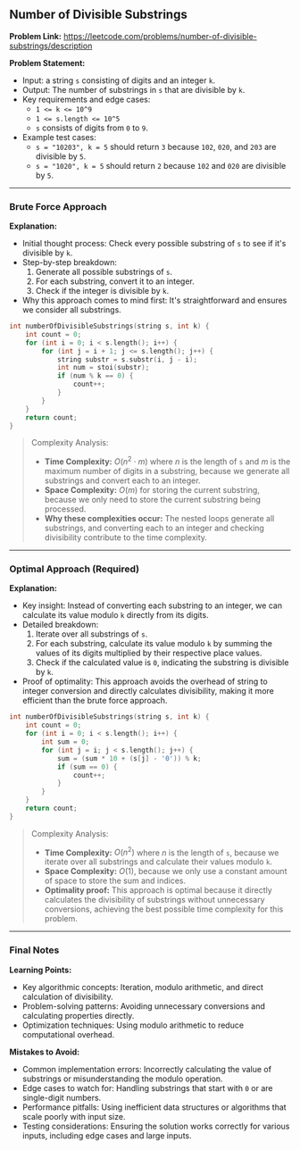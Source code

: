 ## Number of Divisible Substrings
**Problem Link:** https://leetcode.com/problems/number-of-divisible-substrings/description

**Problem Statement:**
- Input: a string `s` consisting of digits and an integer `k`.
- Output: The number of substrings in `s` that are divisible by `k`.
- Key requirements and edge cases:
  - `1 <= k <= 10^9`
  - `1 <= s.length <= 10^5`
  - `s` consists of digits from `0` to `9`.
- Example test cases:
  - `s = "10203", k = 5` should return `3` because `102`, `020`, and `203` are divisible by `5`.
  - `s = "1020", k = 5` should return `2` because `102` and `020` are divisible by `5`.

---

### Brute Force Approach
**Explanation:**
- Initial thought process: Check every possible substring of `s` to see if it's divisible by `k`.
- Step-by-step breakdown:
  1. Generate all possible substrings of `s`.
  2. For each substring, convert it to an integer.
  3. Check if the integer is divisible by `k`.
- Why this approach comes to mind first: It's straightforward and ensures we consider all substrings.

```cpp
int numberOfDivisibleSubstrings(string s, int k) {
    int count = 0;
    for (int i = 0; i < s.length(); i++) {
        for (int j = i + 1; j <= s.length(); j++) {
            string substr = s.substr(i, j - i);
            int num = stoi(substr);
            if (num % k == 0) {
                count++;
            }
        }
    }
    return count;
}
```

> Complexity Analysis:
> - **Time Complexity:** $O(n^2 \cdot m)$ where $n$ is the length of `s` and $m$ is the maximum number of digits in a substring, because we generate all substrings and convert each to an integer.
> - **Space Complexity:** $O(m)$ for storing the current substring, because we only need to store the current substring being processed.
> - **Why these complexities occur:** The nested loops generate all substrings, and converting each to an integer and checking divisibility contribute to the time complexity.

---

### Optimal Approach (Required)
**Explanation:**
- Key insight: Instead of converting each substring to an integer, we can calculate its value modulo `k` directly from its digits.
- Detailed breakdown:
  1. Iterate over all substrings of `s`.
  2. For each substring, calculate its value modulo `k` by summing the values of its digits multiplied by their respective place values.
  3. Check if the calculated value is `0`, indicating the substring is divisible by `k`.
- Proof of optimality: This approach avoids the overhead of string to integer conversion and directly calculates divisibility, making it more efficient than the brute force approach.

```cpp
int numberOfDivisibleSubstrings(string s, int k) {
    int count = 0;
    for (int i = 0; i < s.length(); i++) {
        int sum = 0;
        for (int j = i; j < s.length(); j++) {
            sum = (sum * 10 + (s[j] - '0')) % k;
            if (sum == 0) {
                count++;
            }
        }
    }
    return count;
}
```

> Complexity Analysis:
> - **Time Complexity:** $O(n^2)$ where $n$ is the length of `s`, because we iterate over all substrings and calculate their values modulo `k`.
> - **Space Complexity:** $O(1)$, because we only use a constant amount of space to store the sum and indices.
> - **Optimality proof:** This approach is optimal because it directly calculates the divisibility of substrings without unnecessary conversions, achieving the best possible time complexity for this problem.

---

### Final Notes
**Learning Points:**
- Key algorithmic concepts: Iteration, modulo arithmetic, and direct calculation of divisibility.
- Problem-solving patterns: Avoiding unnecessary conversions and calculating properties directly.
- Optimization techniques: Using modulo arithmetic to reduce computational overhead.

**Mistakes to Avoid:**
- Common implementation errors: Incorrectly calculating the value of substrings or misunderstanding the modulo operation.
- Edge cases to watch for: Handling substrings that start with `0` or are single-digit numbers.
- Performance pitfalls: Using inefficient data structures or algorithms that scale poorly with input size.
- Testing considerations: Ensuring the solution works correctly for various inputs, including edge cases and large inputs.
